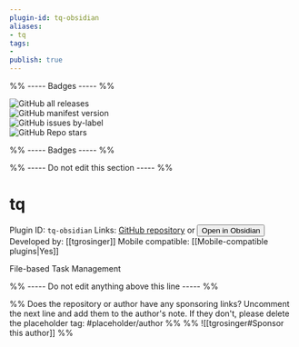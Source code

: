 ```yaml
---
plugin-id: tq-obsidian
aliases:
- tq
tags: 
- 
publish: true
---
```


%% ----- Badges ----- %%

![GitHub all releases](https://img.shields.io/github/downloads/tgrosinger/tq-obsidian/total?color=573E7A&logo=github&style=for-the-badge)   
![GitHub manifest version](https://img.shields.io/github/manifest-json/v/tgrosinger/tq-obsidian?color=573E7A&logo=github&style=for-the-badge)   
![GitHub issues by-label](https://img.shields.io/github/issues/tgrosinger/tq-obsidian/help%20wanted?color=573E7A&logo=github&style=for-the-badge)   
![GitHub Repo stars](https://img.shields.io/github/stars/tgrosinger/tq-obsidian?color=573E7A&logo=github&style=for-the-badge)

%% ----- Badges ----- %%

%% ----- Do not edit this section ----- %%

# tq

Plugin ID: `tq-obsidian`
Links: [GitHub repository](https://github.com/tgrosinger/tq-obsidian) or [<button id=HH>Open in Obsidian</button>](obsidian://goto-plugin?id=tq-obsidian)
Developed by: [[tgrosinger]]
Mobile compatible: [[Mobile-compatible plugins|Yes]]

File-based Task Management

%% ----- Do not edit anything above this line ----- %% 

%% Does the repository or author have any sponsoring links? Uncomment the next line and add them to the author's note. If they don't, please delete the placeholder tag: #placeholder/author %%
%% ![[tgrosinger#Sponsor this author]] %%
